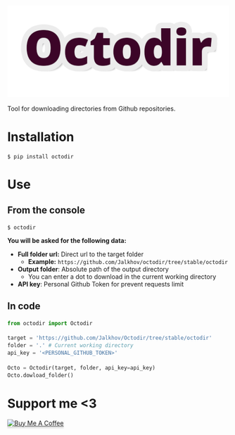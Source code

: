 <div align="center">
    <img src="https://raw.githubusercontent.com/Jalkhov/octodir/main/logo.png">
</div>

Tool for downloading directories from Github repositories.

# Installation
  ```
  $ pip install octodir
  ```

# Use

## From the console

```
$ octodir
```

**You will be asked for the following data:**

* **Full folder url:** Direct url to the target folder
  * **Example:** `https://github.com/Jalkhov/octodir/tree/stable/octodir`
* **Output folder**: Absolute path of the output directory
  * You can enter a dot to download in the current working directory
* **API key**: Personal Github Token for prevent requests limit

## In code

```python
from octodir import Octodir

target = 'https://github.com/Jalkhov/Octodir/tree/stable/octodir'
folder = '.' # Current working directory
api_key = '<PERSONAL_GITHUB_TOKEN>'

Octo = Octodir(target, folder, api_key=api_key)
Octo.dowload_folder()
```

# Support me <3

<a href="https://www.buymeacoffee.com/Jalkhov" target="_blank"><img src="https://www.buymeacoffee.com/assets/img/custom_images/orange_img.png" alt="Buy Me A Coffee" style="height: 41px !important;width: 174px !important;box-shadow: 0px 3px 2px 0px rgba(190, 190, 190, 0.5) !important;-webkit-box-shadow: 0px 3px 2px 0px rgba(190, 190, 190, 0.5) !important;" ></a>
